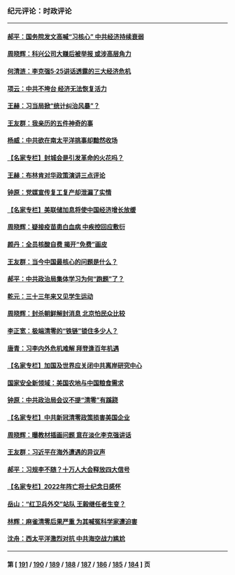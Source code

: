 ### 纪元评论：时政评论
---
#### [郝平：国务院发文高喊“习核心” 中共经济持续衰弱](../../pages/nsc1025/n13750340.md) 
#### [周晓辉：科兴公司大赚后被举报 或涉高层角力](../../pages/nsc1025/n13750288.md) 
#### [何清涟：李克强5·25讲话透露的三大经济危机](../../pages/nsc1025/n13750245.md) 
#### [项云：中共不垮台 经济无法恢复活力](../../pages/nsc1025/n13750166.md) 
#### [王赫：习当局掀“统计纠治风暴”？](../../pages/nsc1025/n13750111.md) 
#### [王友群：我亲历的五件神奇的事](../../pages/nsc1025/n13749515.md) 
#### [杨威：中共欲在南太平洋挑事却黯然收场](../../pages/nsc1025/n13749723.md) 
#### [【名家专栏】封城会是引发革命的火花吗？](../../pages/nsc1025/n13749374.md) 
#### [王赫：布林肯对华政策演讲三点评论](../../pages/nsc1025/n13749157.md) 
#### [钟原：党媒宣传复工复产却泄漏了实情](../../pages/nsc1025/n13749040.md) 
#### [【名家专栏】美联储加息将使中国经济增长放缓](../../pages/nsc1025/n13748603.md) 
#### [周晓辉：疑接疫苗患白血病 中疾控回应敷衍](../../pages/nsc1025/n13748803.md) 
#### [颜丹：全员核酸自费 揭开“免费”画皮](../../pages/nsc1025/n13748798.md) 
#### [王友群：当今中国最核心的问题是什么？](../../pages/nsc1025/n13747599.md) 
#### [郝平：中共政治局集体学习为何“跑题”了？](../../pages/nsc1025/n13748191.md) 
#### [乾元：三十三年来又见学生运动](../../pages/nsc1025/n13748168.md) 
#### [周晓辉：封杀朝鲜解封消息 北京怕民众比较](../../pages/nsc1025/n13748161.md) 
#### [李正宽：极端清零的“铁链”锁住多少人？](../../pages/nsc1025/n13748159.md) 
#### [唐青：习李内外危机难解 拜登逢百年机遇](../../pages/nsc1025/n13748107.md) 
#### [【名家专栏】加国及世界应关闭中共离岸研究中心](../../pages/nsc1025/n13748012.md) 
#### [国家安全新领域：美国农地与中国粮食需求](../../pages/nsc1025/n13747799.md) 
#### [钟原：中共政治局会议不提“清零”有蹊跷](../../pages/nsc1025/n13747573.md) 
#### [【名家专栏】中共新冠清零政策损害美国企业](../../pages/nsc1025/n13747458.md) 
#### [周晓辉：曝教材插画问题 意在淡化李克强讲话](../../pages/nsc1025/n13747353.md) 
#### [王友群：习近平在海外遭遇的异议声](../../pages/nsc1025/n13747154.md) 
#### [郝平：习规李不随？十万人大会释放四大信号](../../pages/nsc1025/n13746989.md) 
#### [【名家专栏】2022年阵亡将士纪念日感怀](../../pages/nsc1025/n13746796.md) 
#### [岳山：“红卫兵外交”站队 王毅继任者生变？](../../pages/nsc1025/n13746454.md) 
#### [林辉：麻雀清零后果严重 为其喊冤科学家遭迫害](../../pages/nsc1025/n13746900.md) 
#### [沈舟：西太平洋激烈对抗 中共海空战力尴尬](../../pages/nsc1025/n13746437.md) 

---
#### 第 [ [191](./191.md) / [190](./190.md) / [189](./189.md) / [188](./188.md) / [187](./187.md) / [186](./186.md) / [185](./185.md) / [184](./184.md) ] 页
